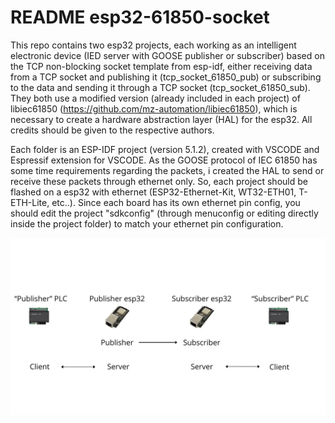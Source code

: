 # README esp32-61850-socket

This repo contains two esp32 projects, each working as an intelligent electronic device (IED server with GOOSE publisher or subscriber) based on the TCP non-blocking socket template from esp-idf, either receiving data from a TCP socket and publishing it (tcp_socket_61850_pub) or subscribing to the data and sending it through a TCP socket (tcp_socket_61850_sub). They both use a modified version (already included in each project) of libiec61850 (https://github.com/mz-automation/libiec61850), which is necessary to create a hardware abstraction layer (HAL) for the esp32. All credits should be given to the respective authors.

Each folder is an ESP-IDF project (version 5.1.2), created with VSCODE and Espressif extension for VSCODE. As the GOOSE protocol of IEC 61850 has some time requirements regarding the packets, i created the HAL to send or receive these packets through ethernet only. So, each project should be flashed on a esp32 with ethernet (ESP32-Ethernet-Kit, WT32-ETH01, T-ETH-Lite, etc..). Since each board has its own ethernet pin config, you should edit the project "sdkconfig" (through menuconfig or editing directly inside the project folder) to match your ethernet pin configuration.

![alt text](https://github.com/p-r-m-n/esp32-61850-socket/blob/main/images/application.jpg?raw=true)

